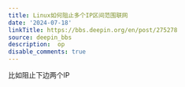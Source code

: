 ```yaml
---
title: Linux如何阻止多个IP区间范围联网
date: '2024-07-18'
linkTitle: https://bbs.deepin.org/en/post/275278
source: deepin_bbs
description:  op 
disable_comments: true
---
```

比如阻止下边两个IP
